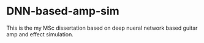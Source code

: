 # DNN-based-amp-sim
This is the my MSc dissertation based on deep nueral network based guitar amp and effect simulation.
